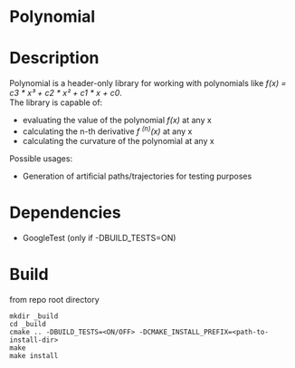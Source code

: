 # Polynomial

# Description
Polynomial is a header-only library for working with polynomials like 
*f(x) = c3 * x³ + c2 * x² + c1 * x + c0*.  
The library is capable of:
- evaluating the value of the polynomial *f(x)* at any x
- calculating the n-th derivative *f <sup>(n)</sup>(x)* at any x
- calculating the curvature of the polynomial at any x  

Possible usages:
- Generation of artificial paths/trajectories for testing purposes 

# Dependencies
- GoogleTest (only if -DBUILD_TESTS=ON)

# Build
from repo root directory
```console
mkdir _build
cd _build
cmake .. -DBUILD_TESTS=<ON/OFF> -DCMAKE_INSTALL_PREFIX=<path-to-install-dir>
make
make install
```